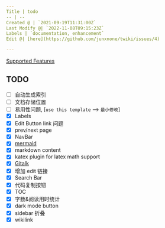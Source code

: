 ```yaml
---
Title | todo
-- | --
Created @ | `2021-09-19T11:31:00Z`
Last Modify @| `2022-11-08T09:15:23Z`
Labels | `documentation, enhancement`
Edit @| [here](https://github.com/junxnone/twiki/issues/4)

---
```

[Supported Features](/Supported_Features)

## TODO

- [ ] 自动生成索引
- [ ] 文档存储位置
- [ ] 易用性问题, [`use this template` --> `最小修改`]
- [x] Labels
- [x] Edit Button link 问题
- [x] prev/next page
- [x] NavBar
- [x] [mermaid](https://github.com/Leward/mermaid-docsify)
- [x] markdown content
- [x] katex plugin for latex math support
- [x] [Gitalk](https://github.com/gitalk/gitalk/blob/master/readme-cn.md)
- [x] 增加 edit 链接
- [x] Search Bar
- [x] 代码复制按钮
- [x] TOC
- [x] 字数&阅读用时统计
- [x] dark mode button
- [x] sidebar 折叠
- [x] wikilink
